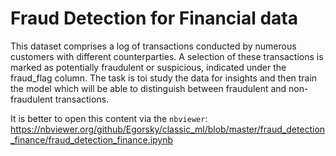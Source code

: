 # Fraud Detection for Financial data

This dataset comprises a log of transactions conducted by numerous customers with different counterparties. A selection of these transactions is marked as potentially fraudulent or suspicious, indicated under the fraud_flag column. The task is toi study the data for insights and then train the model which will be able to distinguish between fraudulent and non-fraudulent transactions.

It is better to open this content via the `nbviewer`: https://nbviewer.org/github/Egorsky/classic_ml/blob/master/fraud_detection_finance/fraud_detection_finance.ipynb
